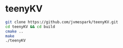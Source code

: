 # teenyKV
```bash
git clone https://github.com/jvmespark/teenyKV.git
cd teenyKV && cd build
cmake ..
make
./teenyKV
```